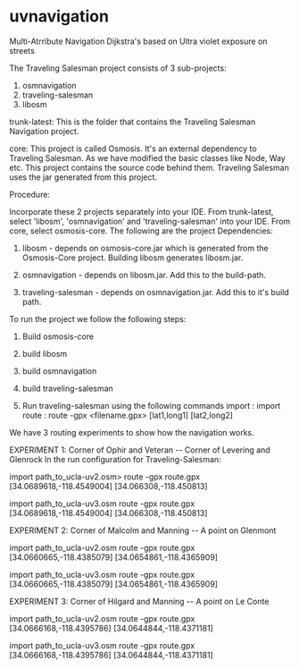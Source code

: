 uvnavigation
============

Multi-Atrribute Navigation Dijkstra's based on Ultra violet exposure on streets

The Traveling Salesman project consists of 3 sub-projects:
1. osmnavigation
2. traveling-salesman
3. libosm

trunk-latest: 
This is the folder that contains the Traveling Salesman Navigation project.

core:
This project is called Osmosis. It's an external dependency to Traveling Salesman. As we have modified the basic classes like Node, Way etc. This project contains the source code behind them. Traveling Salesman uses the jar generated from this project.

Procedure:

Incorporate these 2 projects separately into your IDE.
From trunk-latest, select 'libosm', 'osmnavigation' and 'traveling-salesman' into your IDE. From core, select osmosis-core.
The following are the project Dependencies:

1. libosm - depends on osmosis-core.jar which is generated from the Osmosis-Core project. Building libosm generates libosm.jar.

2. osmnavigation - depends on libosm.jar. Add this to the build-path.

3. traveling-salesman - depends on osmnavigation.jar. Add this to it's build path.

To run the project we follow the following steps:
1. Build osmosis-core
2. build libosm
3. build osmnavigation
4. build traveling-salesman

5. Run traveling-salesman using the following commands
import : import <path to the OSM file>
route : route -gpx <filename.gpx> [lat1,long1] [lat2,long2]

We have 3 routing experiments to show how the navigation works.

EXPERIMENT 1:
Corner of Ophir and Veteran -- Corner of Levering and Glenrock
In the run configuration for Traveling-Salesman:

import path_to_ucla-uv2.osm>
route -gpx route.gpx [34.0689618,-118.4549004] [34.066308,-118.450813]

import path_to_ucla-uv3.osm
route -gpx route.gpx [34.0689618,-118.4549004] [34.066308,-118.450813]


EXPERIMENT 2:
Corner of Malcolm and Manning -- A point on Glenmont

import path_to_ucla-uv2.osm
route -gpx route.gpx [34.0660665,-118.4385079] [34.0654861,-118.4365909]

import path_to_ucla-uv3.osm
route -gpx route.gpx [34.0660665,-118.4385079] [34.0654861,-118.4365909]


EXPERIMENT 3:
Corner of Hilgard and Manning -- A point on Le Conte

import path_to_ucla-uv2.osm
route -gpx route.gpx [34.0666168,-118.4395786] [34.0644844,-118.4371181]

import path_to_ucla-uv3.osm
route -gpx route.gpx [34.0666168,-118.4395786] [34.0644844,-118.4371181]

